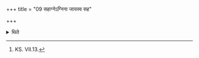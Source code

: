 +++
title = "09 सहाग्नेऽग्निना जायस्व सह"

+++

<details><summary>थिते</summary>

9. While a horse is standing near, he churns out fire with sahāgne'gninā jāyasva...[^1]  


[^1]: KS. VII.13.
</details>
